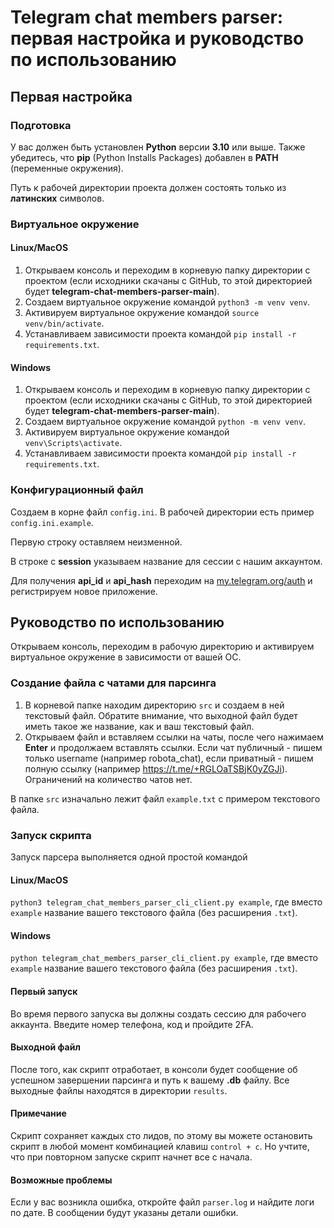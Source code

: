 # Telegram chat members parser: первая настройка и руководство по использованию

## Первая настройка

### Подготовка
У вас должен быть установлен **Python** версии **3.10** или выше. Также убедитесь, что **pip** (Python Installs Packages) добавлен в **PATH** (переменные окружения).

Путь к рабочей директории проекта должен состоять только из **латинских** символов.

### Виртуальное окружение
#### Linux/MacOS
1. Открываем консоль и переходим в корневую папку директории с проектом (если исходники скачаны с GitHub, то этой директорией будет **telegram-chat-members-parser-main**).
2. Создаем виртуальное окружение командой `python3 -m venv venv`.
3. Активируем виртуальное окружение командой `source venv/bin/activate`.
4. Устанавливаем зависимости проекта командой `pip install -r requirements.txt`.
#### Windows
1. Открываем консоль и переходим в корневую папку директории с проектом (если исходники скачаны с GitHub, то этой директорией будет **telegram-chat-members-parser-main**).
2. Создаем виртуальное окружение командой `python -m venv venv`.
3. Активируем виртуальное окружение командой `venv\Scripts\activate`.
4. Устанавливаем зависимости проекта командой `pip install -r requirements.txt`.

### Конфигурационный файл
Создаем в корне файл `config.ini`. В рабочей директории есть пример `config.ini.example`.

Первую строку оставляем неизменной.

В строке с **session** указываем название для сессии с нашим аккаунтом.

Для получения **api_id** и **api_hash** переходим на [my.telegram.org/auth](https://my.telegram.org/auth) и регистрируем новое приложение.

## Руководство по использованию
Открываем консоль, переходим в рабочую директорию и активируем виртуальное окружение в зависимости от вашей ОС.

### Создание файла с чатами для парсинга
1. В корневой папке находим директорию `src` и создаем в ней текстовый файл. Обратите внимание, что выходной файл будет иметь такое же название, как и ваш текстовый файл.
2. Открываем файл и вставляем ссылки на чаты, после чего нажимаем **Enter** и продолжаем вставлять ссылки. Если чат публичный - пишем только username (например robota_chat), если приватный - пишем полную ссылку (например https://t.me/+RGLOaTSBjK0yZGJi). Ограничений на количество чатов нет. 

В папке `src` изначально лежит файл `example.txt` с примером текстового файла.

### Запуск скрипта
Запуск парсера выполняется одной простой командой
#### Linux/MacOS
`python3 telegram_chat_members_parser_cli_client.py example`, где вместо `example` название вашего текстового файла (без расширения `.txt`).
#### Windows
`python telegram_chat_members_parser_cli_client.py example`, где вместо `example` название вашего текстового файла (без расширения `.txt`).
#### Первый запуск
Во время первого запуска вы должны создать сессию для рабочего аккаунта. Введите номер телефона, код и пройдите 2FA.
#### Выходной файл
После того, как скрипт отработает, в консоли будет сообщение об успешном завершении парсинга и путь к вашему **.db** файлу. Все выходные файлы находятся в директории `results`.
#### Примечание
Скрипт сохраняет каждых сто лидов, по этому вы можете остановить скрипт в любой момент комбинацией клавиш `control + c`. Но учтите, что при повторном запуске скрипт начнет все с начала.
#### Возможные проблемы
Если у вас возникла ошибка, откройте файл `parser.log` и найдите логи по дате. В сообщении будут указаны детали ошибки.
